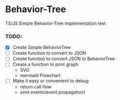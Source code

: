 # Behavior-Tree
TS/JS Simple Behavior-Tree implementation
test

### TODO:

- [x] Create Simple BehaviorTree
- [ ] Create function to convert to JSON
- [ ] Create function to convert JSON to BehaviorTree
- [ ] Create a function to print graph
    - SVG
    - mermaid Flowchart
- [ ] Make it easy or convenient to debug
    - return call flow
    - emit events(event propagation)